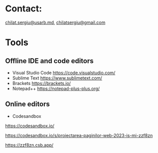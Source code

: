 # Contact:
chilat.sergiu@usarb.md, chilatsergiu@gmail.com

# Tools
## Offline IDE and code editors
- Visual Studio Code https://code.visualstudio.com/
- Sublime Text https://www.sublimetext.com/
- Brackets https://brackets.io/
- Notepad++ https://notepad-plus-plus.org/
## Online editors
- Codesandbox
  
https://codesandbox.io/

https://codesandbox.io/s/proiectarea-paginilor-web-2023-is-mi-zzf8zn

https://zzf8zn.csb.app/
